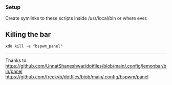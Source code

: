 ### Setup

Create symlinks to these scripts inside /usr/local/bin or where ever.

## Killing the bar
```
xdo kill -a "bspwm_panel"
```

---

Thanks to:
https://github.com/UnnatShaneshwar/dotfiles/blob/main/.config/lemonbar/bin/panel
https://github.com/freekvb/dotfiles/blob/main/.config/bspwm/panel

